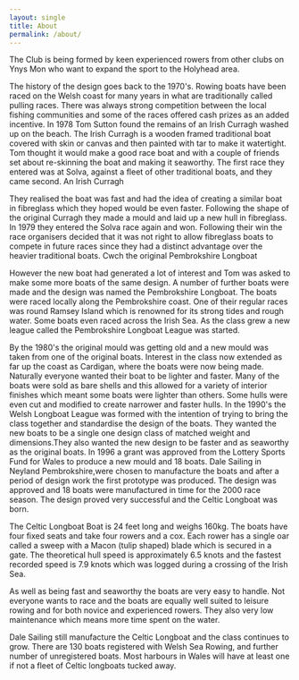 ```yaml
---
layout: single
title: About
permalink: /about/
---
```


The Club is being formed by keen experienced rowers from other clubs on Ynys Mon who want to expand the sport to the Holyhead area.

The history of the design goes back to the 1970's. Rowing boats have been raced on the Welsh coast for many years in what are traditionally called pulling races. There was always strong competition between the local fishing communities and some of the races offered cash prizes as an added incentive. In 1978 Tom Sutton found the remains of an Irish Curragh washed up on the beach. The Irish Curragh is a wooden framed traditional boat covered with skin or canvas and then painted with tar to make it watertight. Tom thought it would make a good race boat and with a couple of friends set about re-skinning the boat and making it seaworthy. The first race they entered was at Solva, against a fleet of other traditional boats, and they came second.
An Irish Curragh

They realised the boat was fast and had the idea of creating a similar boat in fibreglass which they hoped would be even faster. Following the shape of the original Curragh they made a mould and laid up a new hull in fibreglass. In 1979 they entered the Solva race again and won. Following their win the race organisers decided that it was not right to allow fibreglass boats to compete in future races since they had a distinct advantage over the heavier traditional boats.
Cwch the original Pembrokshire Longboat

However the new boat had generated a lot of interest and Tom was asked to make some more boats of the same design. A number of further boats were made and the design was named the Pembrokshire Longboat. The boats were raced locally along the Pembrokshire coast. One of their regular races was round Ramsey Island which is renowned for its strong tides and rough water. Some boats even raced across the Irish Sea. As the class grew a new league called the Pembrokshire Longboat League was started.

By the 1980's the original mould was getting old and a new mould was taken from one of the original boats. Interest in the class now extended as far up the coast as Cardigan, where the boats were now being made. Naturally everyone wanted their boat to be lighter and faster. Many of the boats were sold as bare shells and this allowed for a variety of interior finishes which meant some boats were lighter than others. Some hulls were even cut and modified to create narrower and faster hulls. In the 1990's the Welsh Longboat League was formed with the intention of trying to bring the class together and standardise the design of the boats. They wanted the new boats to be a single one design class of matched weight and dimensions.They also wanted the new design to be faster and as seaworthy as the original boats. In 1996 a grant was approved from the Lottery Sports Fund for Wales to produce a new mould and 18 boats. Dale Sailing in Neyland Pembrokshire,were chosen to manufacture the boats and after a period of design work the first prototype was produced. The design was approved and 18 boats were manufactured in time for the 2000 race season. The design proved very successful and the Celtic Longboat was born.

The Celtic Longboat Boat is 24 feet long and weighs 160kg. The boats have four fixed seats and take four rowers and a cox. Each rower has a single oar called a sweep with a Macon (tulip shaped) blade which is secured in a gate. The theoretical hull speed is approximately 6.5 knots and the fastest recorded speed is 7.9 knots which was logged during a crossing of the Irish Sea.

As well as being fast and seaworthy the boats are very easy to handle. Not everyone wants to race and the boats are equally well suited to leisure rowing and for both novice and experienced rowers. They also very low maintenance which means more time spent on the water.

Dale Sailing still manufacture the Celtic Longboat and the class continues to grow. There are 130 boats registered with Welsh Sea Rowing, and further number of unregistered boats. Most harbours in Wales will have at least one if not a fleet of Celtic longboats tucked away.
